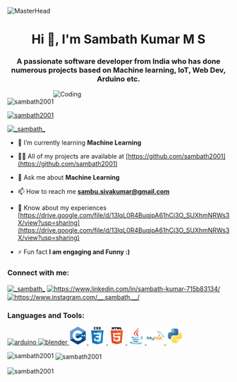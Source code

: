 ![MasterHead](https://visme.co/blog/wp-content/uploads/2020/03/animation-software-header-wide.gif)
<h1 align="center">Hi 👋, I'm Sambath Kumar M S</h1>
<h3 align="center">A passionate software developer from India who has done numerous projects based on Machine learning, IoT, Web Dev, Arduino etc.</h3>
<img align="right" alt="Coding" width="400" src="https://cdn.dribbble.com/users/1162077/screenshots/3848914/programmer.gif">

<p align="left"> <img src="https://komarev.com/ghpvc/?username=sambath2001&label=Profile%20views&color=0e75b6&style=flat" alt="sambath2001" /> </p>

<p align="left"> <a href="https://github.com/ryo-ma/github-profile-trophy"><img src="https://github-profile-trophy.vercel.app/?username=sambath2001" alt="sambath2001" /></a> </p>

<p align="left"> <a href="https://twitter.com/_sambath_" target="blank"><img src="https://img.shields.io/twitter/follow/_sambath_?logo=twitter&style=for-the-badge" alt="_sambath_" /></a> </p>

- 🌱 I’m currently learning **Machine Learning**

- 👨‍💻 All of my projects are available at [https://github.com/sambath2001](https://github.com/sambath2001)

- 💬 Ask me about **Machine Learning**

- 📫 How to reach me **sambu.sivakumar@gmail.com**

- 📄 Know about my experiences [https://drive.google.com/file/d/13lqL0R4BuqjpA61hCi3O_SUXhmNRWs3X/view?usp=sharing](https://drive.google.com/file/d/13lqL0R4BuqjpA61hCi3O_SUXhmNRWs3X/view?usp=sharing)

- ⚡ Fun fact **I am engaging and Funny :)**

<h3 align="left">Connect with me:</h3>
<p align="left">
<a href="https://twitter.com/_sambath_" target="blank"><img align="center" src="https://raw.githubusercontent.com/rahuldkjain/github-profile-readme-generator/master/src/images/icons/Social/twitter.svg" alt="_sambath_" height="30" width="40" /></a>
<a href="https://linkedin.com/in/https://www.linkedin.com/in/sambath-kumar-715b83134/" target="blank"><img align="center" src="https://raw.githubusercontent.com/rahuldkjain/github-profile-readme-generator/master/src/images/icons/Social/linked-in-alt.svg" alt="https://www.linkedin.com/in/sambath-kumar-715b83134/" height="30" width="40" /></a>
<a href="https://instagram.com/https://www.instagram.com/__.sambath.__/" target="blank"><img align="center" src="https://raw.githubusercontent.com/rahuldkjain/github-profile-readme-generator/master/src/images/icons/Social/instagram.svg" alt="https://www.instagram.com/__.sambath.__/" height="30" width="40" /></a>
</p>

<h3 align="left">Languages and Tools:</h3>
<p align="left"> <a href="https://www.arduino.cc/" target="_blank" rel="noreferrer"> <img src="https://cdn.worldvectorlogo.com/logos/arduino-1.svg" alt="arduino" width="40" height="40"/> </a> <a href="https://www.blender.org/" target="_blank" rel="noreferrer"> <img src="https://download.blender.org/branding/community/blender_community_badge_white.svg" alt="blender" width="40" height="40"/> </a> <a href="https://www.w3schools.com/cpp/" target="_blank" rel="noreferrer"> <img src="https://raw.githubusercontent.com/devicons/devicon/master/icons/cplusplus/cplusplus-original.svg" alt="cplusplus" width="40" height="40"/> </a> <a href="https://www.w3schools.com/css/" target="_blank" rel="noreferrer"> <img src="https://raw.githubusercontent.com/devicons/devicon/master/icons/css3/css3-original-wordmark.svg" alt="css3" width="40" height="40"/> </a> <a href="https://www.w3.org/html/" target="_blank" rel="noreferrer"> <img src="https://raw.githubusercontent.com/devicons/devicon/master/icons/html5/html5-original-wordmark.svg" alt="html5" width="40" height="40"/> </a> <a href="https://www.java.com" target="_blank" rel="noreferrer"> <img src="https://raw.githubusercontent.com/devicons/devicon/master/icons/java/java-original.svg" alt="java" width="40" height="40"/> </a> <a href="https://www.mysql.com/" target="_blank" rel="noreferrer"> <img src="https://raw.githubusercontent.com/devicons/devicon/master/icons/mysql/mysql-original-wordmark.svg" alt="mysql" width="40" height="40"/> </a> <a href="https://www.python.org" target="_blank" rel="noreferrer"> <img src="https://raw.githubusercontent.com/devicons/devicon/master/icons/python/python-original.svg" alt="python" width="40" height="40"/> </a> </p>

<p><img align="left" src="https://github-readme-stats.vercel.app/api/top-langs?username=sambath2001&show_icons=true&locale=en&layout=compact" alt="sambath2001" /></p>

<p>&nbsp;<img align="center" src="https://github-readme-stats.vercel.app/api?username=sambath2001&show_icons=true&locale=en" alt="sambath2001" /></p>

<p><img align="center" src="https://github-readme-streak-stats.herokuapp.com/?user=sambath2001&" alt="sambath2001" /></p>
